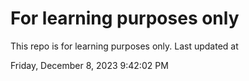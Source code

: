 # For learning purposes only
This repo is for learning purposes only.
Last updated at

Friday, December 8, 2023 9:42:02 PM

